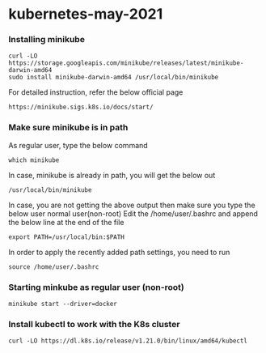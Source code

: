 # kubernetes-may-2021

### Installing minikube
```
curl -LO https://storage.googleapis.com/minikube/releases/latest/minikube-darwin-amd64
sudo install minikube-darwin-amd64 /usr/local/bin/minikube
```

For detailed instruction, refer the below official page
```
https://minikube.sigs.k8s.io/docs/start/
```

### Make sure minikube is in path
As regular user, type the below command
```
which minikube
```

In case, minikube is already in path, you will get the below out
```
/usr/local/bin/minikube
```

In case, you are not getting the above output then make sure you type the below user normal user(non-root)
Edit the /home/user/.bashrc and append the below line at the end of the file
```
export PATH=/usr/local/bin:$PATH
```

In order to apply the recently added path settings, you need to run
```
source /home/user/.bashrc
```

### Starting minkube as regular user (non-root)
```
minikube start --driver=docker
```

### Install kubectl to work with the K8s cluster
```
curl -LO https://dl.k8s.io/release/v1.21.0/bin/linux/amd64/kubectl
```
